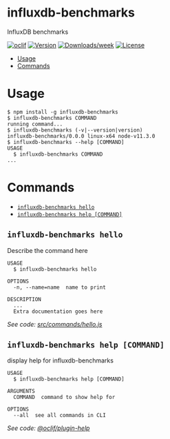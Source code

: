 influxdb-benchmarks
===================

InfluxDB benchmarks

[![oclif](https://img.shields.io/badge/cli-oclif-brightgreen.svg)](https://oclif.io)
[![Version](https://img.shields.io/npm/v/influxdb-benchmarks.svg)](https://npmjs.org/package/influxdb-benchmarks)
[![Downloads/week](https://img.shields.io/npm/dw/influxdb-benchmarks.svg)](https://npmjs.org/package/influxdb-benchmarks)
[![License](https://img.shields.io/npm/l/influxdb-benchmarks.svg)](https://github.com/lqmanh/influxdb-benchmarks/blob/master/package.json)

<!-- toc -->
* [Usage](#usage)
* [Commands](#commands)
<!-- tocstop -->
# Usage
<!-- usage -->
```sh-session
$ npm install -g influxdb-benchmarks
$ influxdb-benchmarks COMMAND
running command...
$ influxdb-benchmarks (-v|--version|version)
influxdb-benchmarks/0.0.0 linux-x64 node-v11.3.0
$ influxdb-benchmarks --help [COMMAND]
USAGE
  $ influxdb-benchmarks COMMAND
...
```
<!-- usagestop -->
# Commands
<!-- commands -->
* [`influxdb-benchmarks hello`](#influxdb-benchmarks-hello)
* [`influxdb-benchmarks help [COMMAND]`](#influxdb-benchmarks-help-command)

## `influxdb-benchmarks hello`

Describe the command here

```
USAGE
  $ influxdb-benchmarks hello

OPTIONS
  -n, --name=name  name to print

DESCRIPTION
  ...
  Extra documentation goes here
```

_See code: [src/commands/hello.js](https://github.com/lqmanh/influxdb-benchmarks/blob/v0.0.0/src/commands/hello.js)_

## `influxdb-benchmarks help [COMMAND]`

display help for influxdb-benchmarks

```
USAGE
  $ influxdb-benchmarks help [COMMAND]

ARGUMENTS
  COMMAND  command to show help for

OPTIONS
  --all  see all commands in CLI
```

_See code: [@oclif/plugin-help](https://github.com/oclif/plugin-help/blob/v2.1.4/src/commands/help.ts)_
<!-- commandsstop -->
